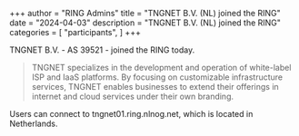 +++
author = "RING Admins"
title = "TNGNET B.V. (NL) joined the RING"
date = "2024-04-03"
description = "TNGNET B.V. (NL) joined the RING"
categories = [
    "participants",
]
+++

TNGNET B.V. - AS 39521 - joined the RING today.

> TNGNET specializes in the development and operation of white-label ISP and IaaS platforms. By focusing on customizable infrastructure services, TNGNET enables businesses to extend their offerings in internet and cloud services under their own branding.

Users can connect to tngnet01.ring.nlnog.net, which is located in Netherlands.

